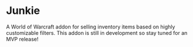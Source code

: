 # Junkie
A World of Warcraft addon for selling inventory items based on highly customizable filters.
This addon is still in development so stay tuned for an MVP release!
